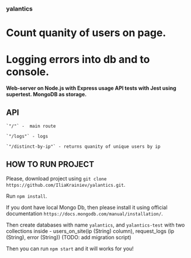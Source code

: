 ### yalantics ##


# Count quanity of users on page. #
# Logging errors into db and to console. #

__Web-server on Node.js with Express usage
API tests with Jest using supertest.
MongoDB as storage.__

## API

    `"/"` -  main route

    `"/logs"` - logs

    `"/distinct-by-ip"` - returns quanity of unique users by ip
    
 
 ## HOW TO RUN PROJECT
 
  Please, download project using `git clone https://github.com/IliaKrainiev/yalantics.git`.
  
  Run  `npm install`.
  
  If you dont have local Mongo Db, then please install it using official documentation `https://docs.mongodb.com/manual/installation/`.
  
  Then create databases with name `yalantics`, and `yalantics-test` with two collections inside - users_on_site(ip (String) column), request_logs (ip (String), error (String)) (TODO: add migration script)
  
  Then you can run `npm start` and it will works for you!


